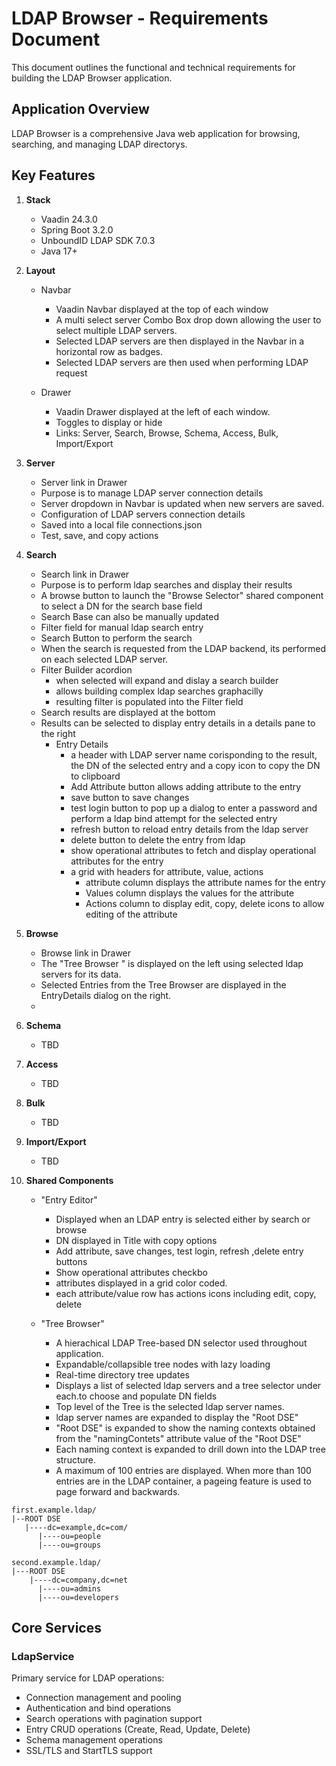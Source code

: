 # LDAP Browser - Requirements Document

This document outlines the functional and technical requirements for building the LDAP Browser application.

## Application Overview

LDAP Browser is a comprehensive Java web application for browsing, searching, and managing LDAP directorys.

## Key Features

1. **Stack**
   - Vaadin 24.3.0
   - Spring Boot 3.2.0
   - UnboundID LDAP SDK 7.0.3
   - Java 17+

1. **Layout**
    - Navbar
        - Vaadin Navbar displayed at the top of each window
        - A multi select server Combo Box drop down allowing the user to select multiple LDAP servers.
        - Selected LDAP servers are then displayed in the Navbar in a horizontal row as badges.
        - Selected LDAP servers are then used when performing LDAP request

    - Drawer
        - Vaadin Drawer displayed at the left of each window.
        - Toggles to display or hide
        - Links: Server, Search, Browse, Schema, Access, Bulk, Import/Export

1. **Server**
   - Server link in Drawer
   - Purpose is to manage LDAP server connection details
   - Server dropdown in Navbar is updated when new servers are saved.
   - Configuration of LDAP servers connection details
   - Saved into a local file connections.json
   - Test, save, and copy actions

1. **Search**
   - Search link in Drawer
   - Purpose is to perform ldap searches and display their results
   - A browse button to launch the "Browse Selector" shared component to select a DN for the search base field
   - Search Base can also be manually updated
   - Filter field for manual ldap search entry
   - Search Button to perform the search
   - When the search is requested from the LDAP backend, its performed on each selected LDAP server.
   - Filter Builder acordion
       - when selected will expand and dislay a search builder
       - allows building complex ldap searches graphacilly
       - resulting filter is populated into the Filter field
   - Search results are displayed at the bottom
   - Results can be selected to display entry details in a details pane to the right
      - Entry Details
        - a header with LDAP server name corisponding to the result, the DN of the selected entry and a copy icon to copy the DN to clipboard
        - Add Attribute button allows adding attribute to the entry
        - save button to save changes
        - test login button to pop up a dialog to enter a password and perform a ldap bind attempt for the selected entry
        - refresh button to reload entry details from the ldap server
        - delete button to delete the entry from ldap
        - show operational attributes to fetch and display operational attributes for the entry
        - a grid with headers for attribute, value, actions
            - attribute column displays the attribute names for the entry
            - Values column displays the values for the attribute
            - Actions column to display edit, copy, delete icons to allow editing of the attribute

1. **Browse**
    - Browse link in Drawer
    - The "Tree Browser " is displayed on the left using selected ldap servers for its data.
    - Selected Entries from the Tree Browser  are displayed in the EntryDetails dialog on the right.
    - 

1. **Schema**
    - TBD

1. **Access**
    - TBD

1. **Bulk**
    - TBD

1. **Import/Export**
    - TBD

1. **Shared Components**

    - "Entry Editor"
        - Displayed when an LDAP entry is selected either by search or browse
        - DN displayed in Title with copy options
        - Add attribute, save changes, test login, refresh ,delete entry buttons
        - Show operational attributes checkbo
        - attributes displayed in a grid color coded.
        - each attribute/value row has actions icons including edit, copy, delete

    - "Tree Browser"
        - A hierachical LDAP Tree-based DN selector used throughout application.
        - Expandable/collapsible tree nodes with lazy loading
        - Real-time directory tree updates
        - Displays a list of selected ldap servers and a tree selector under each.to choose and populate DN fields
        - Top level of the Tree is the selected ldap server names.
        - ldap server names are expanded to display the "Root DSE"
        - "Root DSE" is expanded to show the naming contexts obtained from the "namingContets" attribute value of the "Root DSE"
        - Each naming context is expanded to drill down into the LDAP tree structure.
        - A maximum of 100 entries are displayed. When more than 100 entries are in the LDAP container, a pageing feature is used to page forward and backwards.
```
first.example.ldap/
|--ROOT DSE
   |----dc=example,dc=com/
      |----ou=people
      |----ou=groups

second.example.ldap/
|---ROOT DSE
    |----dc=company,dc=net
      |----ou=admins
      |----ou=developers
```

## Core Services

### LdapService
Primary service for LDAP operations:
- Connection management and pooling
- Authentication and bind operations
- Search operations with pagination support
- Entry CRUD operations (Create, Read, Update, Delete)
- Schema management operations
- SSL/TLS and StartTLS support